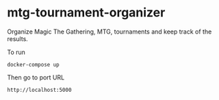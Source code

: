 # mtg-tournament-organizer
Organize Magic The Gathering, MTG, tournaments and keep track of the results.

To run

`docker-compose up`

Then go to port URL

`http://localhost:5000`
